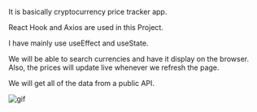 It is basically cryptocurrency price tracker app.

React Hook and Axios are used in this Project. 

I have mainly use useEffect and useState. 

We will be able to search currencies and have it display on the browser. Also, the prices will update live whenever we refresh the page. 

We will get all of the data from a public API. 

![gif](https://user-images.githubusercontent.com/69100830/120325339-2baddf00-c305-11eb-8888-cd956024329c.gif)
